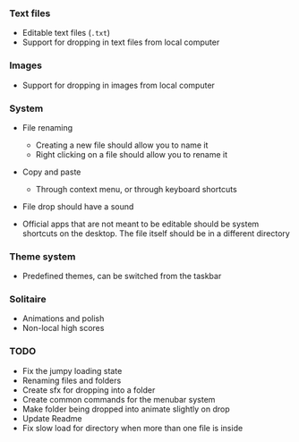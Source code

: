 ### Text files

- Editable text files (`.txt`)
- Support for dropping in text files from local computer

### Images

- Support for dropping in images from local computer

### System

- File renaming

  - Creating a new file should allow you to name it
  - Right clicking on a file should allow you to rename it

- Copy and paste

  - Through context menu, or through keyboard shortcuts

- File drop should have a sound

- Official apps that are not meant to be editable should be system shortcuts
  on the desktop. The file itself should be in a different directory

### Theme system

- Predefined themes, can be switched from the taskbar

### Solitaire

- Animations and polish
- Non-local high scores

### TODO

- Fix the jumpy loading state
- Renaming files and folders
- Create sfx for dropping into a folder
- Create common commands for the menubar system
- Make folder being dropped into animate slightly on drop
- Update Readme
- Fix slow load for directory when more than one file is inside
